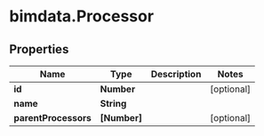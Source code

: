 # bimdata.Processor

## Properties
Name | Type | Description | Notes
------------ | ------------- | ------------- | -------------
**id** | **Number** |  | [optional] 
**name** | **String** |  | 
**parentProcessors** | **[Number]** |  | [optional] 


